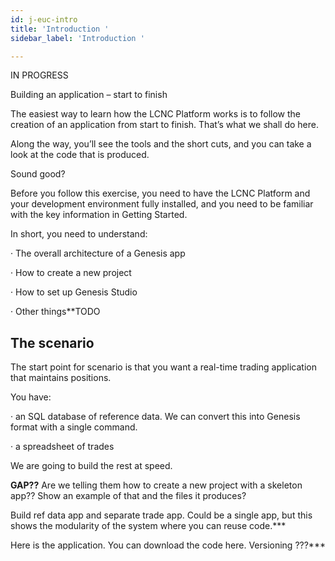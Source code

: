 ```yaml
---
id: j-euc-intro
title: 'Introduction '
sidebar_label: 'Introduction '

---
```

IN PROGRESS

Building an application – start to finish

The easiest way to learn how the LCNC Platform works is to follow the creation of an application from start to finish. That’s what we shall do here.

Along the way, you’ll see the tools and the short cuts, and you can take a look at the code that is produced.

Sound good?

Before you follow this exercise, you need to have the LCNC Platform and your development environment fully installed, and you need to be familiar with the key information in Getting Started.

In short, you need to understand:

· The overall architecture of a Genesis app

· How to create a new project

· How to set up Genesis Studio

· Other things**TODO

## The scenario

The start point for scenario is that you want a real-time trading application that maintains positions.

You have:

· an SQL database of reference data. We can convert this into Genesis format with a single command.

· a spreadsheet of trades

We are going to build the rest at speed.

**GAP??** Are we telling them how to create a new project with a skeleton app?? Show an example of that and the files it produces?

Build ref data app and separate trade app. Could be a single app, but this shows the modularity of the system where you can reuse code.***

Here is the application. You can download the code here. Versioning ???***